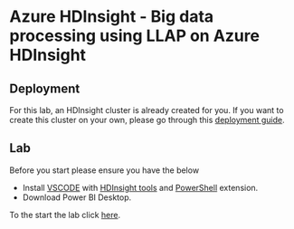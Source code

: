 # Azure HDInsight - Big data processing using LLAP on Azure HDInsight

## Deployment

For this lab, an HDInsight cluster is already created for you. If you want to create this cluster on your own, please go through this [deployment guide](https://github.com/arnabganguly/llap-hdinsight/blob/master/Clusterdeployment.md).

## Lab

Before you start please ensure you have the below

 - Install [VSCODE](https://code.visualstudio.com/) with [HDInsight tools](https://docs.microsoft.com/en-us/azure/hdinsight/hdinsight-for-vscode)  and [PowerShell](https://code.visualstudio.com/docs/languages/powershell) extension. 
 - Download Power BI Desktop. 

 


To the start the lab click [here](https://github.com/arnabganguly/llap-hdinsight/blob/master/HiveLLAP.md).
<!--stackedit_data:
eyJoaXN0b3J5IjpbLTY4NDI1NjM2OCwxNzQ0NDU1MTczLDE0OD
U4NTE3MzcsLTEwOTA4NzM5M119
-->